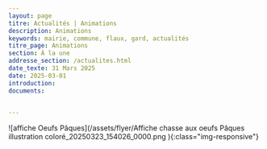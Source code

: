 ```yaml
---
layout: page
titre: Actualités | Animations
description: Animations
keywords: mairie, commune, flaux, gard, actualités
titre_page: Animations
section: À la une
addresse_section: /actualites.html
date_texte: 31 Mars 2025
date: 2025-03-01
introduction: 
documents:

  
---
```


![affiche Oeufs Pâques](/assets/flyer/Affiche chasse aux oeufs Pâques illustration coloré_20250323_154026_0000.png
){:class="img-responsive"}





